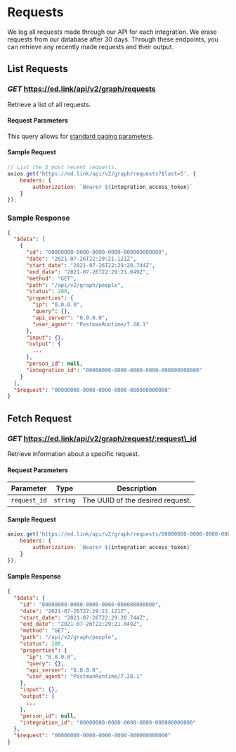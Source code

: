 # Requests

We log all requests made through our API for each integration. We erase requests from our database after 30 days.
Through these endpoints, you can retrieve any recently made requests and their output.

## List Requests

### *GET* https://ed.link/api/v2/graph/requests

Retrieve a list of all requests.

#### Request Parameters

This query allows for [standard paging parameters](../../../guides/v2.0/paginated-requests).

#### Sample Request

```javascript
// List the 5 most recent requests.
axios.get('https://ed.link/api/v2/graph/requests?$last=5', {
	headers: {
		authorization: `Bearer ${integration_access_token}`
	}
});
```

### Sample Response

```json
{
  "$data": [
    {
      "id": "00000000-0000-0000-0000-000000000000",
      "date": "2021-07-26T22:29:21.121Z",
      "start_date": "2021-07-26T22:29:20.744Z",
      "end_date": "2021-07-26T22:29:21.049Z",
      "method": "GET",
      "path": "/api/v2/graph/people",
      "status": 200,
      "properties": {
        "ip": "0.0.0.0",
        "query": {},
        "api_server": "0.0.0.0",
        "user_agent": "PostmanRuntime/7.28.1"
      },
      "input": {},
      "output": {
        ...
      },
      "person_id": null,
      "integration_id": "00000000-0000-0000-0000-000000000000"
    }
  ],
  "$request": "00000000-0000-0000-0000-000000000000"
}
```

## Fetch Request

### *GET* https://ed.link/api/v2/graph/request/:request\_id

Retrieve information about a specific request.

#### Request Parameters

| Parameter | Type | Description |
|---|---|---|
| `request_id` | `string` | The UUID of the desired request. |

#### Sample Request

```javascript
axios.get('https://ed.link/api/v2/graph/requests/00000000-0000-0000-0000-000000000000', {
	headers: {
		authorization: `Bearer ${integration_access_token}`
	}
});
```

#### Sample Response

```json
{
  "$data": {
    "id": "00000000-0000-0000-0000-000000000000",
    "date": "2021-07-26T22:29:21.121Z",
    "start_date": "2021-07-26T22:29:20.744Z",
    "end_date": "2021-07-26T22:29:21.049Z",
    "method": "GET",
    "path": "/api/v2/graph/people",
    "status": 200,
    "properties": {
      "ip": "0.0.0.0",
      "query": {},
      "api_server": "0.0.0.0",
      "user_agent": "PostmanRuntime/7.28.1"
    },
    "input": {},
    "output": {
      ...
    },
    "person_id": null,
    "integration_id": "00000000-0000-0000-0000-000000000000"
  },
  "$request": "00000000-0000-0000-0000-000000000000"
}
```
